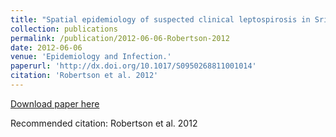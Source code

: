 ```yaml
---
title: "Spatial epidemiology of suspected clinical leptospirosis in Sri Lanka."
collection: publications
permalink: /publication/2012-06-06-Robertson-2012
date: 2012-06-06
venue: 'Epidemiology and Infection.'
paperurl: 'http://dx.doi.org/10.1017/S0950268811001014'
citation: 'Robertson et al. 2012'
---
```


<a href='http://dx.doi.org/10.1017/S0950268811001014'>Download paper here</a>

Recommended citation: Robertson et al. 2012